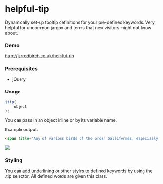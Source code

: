 helpful-tip
===========

Dynamically set-up tooltip definitions for your pre-defined keywords. Very helpful for uncommon jargon and terms that new visitors might not know about.

### Demo

http://jarrodbirch.co.uk/helpful-tip

### Prerequisites

* jQuery

### Usage

```javascript
jtip(
	object
);
```

You can pass in an object inline or by its variable name.

Example output:

```html
<span title="Any of various birds of the order Galliformes, especially the common, widely domesticated chicken " class="tip">fowl</span>
```

![](http://i.imgur.com/SZhgrn2.png)

### Styling

You can add underlining or other styles to defined keywords by using the .tip selector. All defined words are given this class.